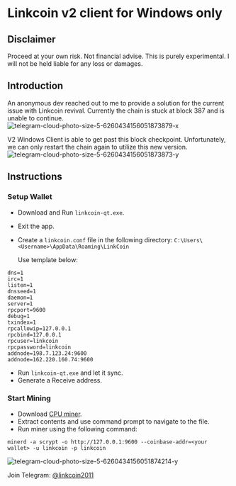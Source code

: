 # Linkcoin v2 client for Windows only

## Disclaimer
Proceed at your own risk.
Not financial advise.
This is purely experimental.
I will not be held liable for any loss or damages.

## Introduction
An anonymous dev reached out to me to provide a solution for the current issue with Linkcoin revival.
Currently the chain is stuck at block 387 and is unable to continue.
![telegram-cloud-photo-size-5-6260434156051873879-x](https://github.com/user-attachments/assets/3c40c9b2-a33b-46af-9a05-b710bf3799fa)

V2 Windows Client is able to get past this block checkpoint. Unfortunately, we can only restart the chain again to utilize this new version.
![telegram-cloud-photo-size-5-6260434156051873873-y](https://github.com/user-attachments/assets/733e89e9-1dcd-4aaf-a730-05caa077a60b)

## Instructions

### Setup Wallet
* Download and Run `linkcoin-qt.exe`.
* Exit the app.
* Create a `linkcoin.conf` file in the following directory:
`C:\Users\<Username>\AppData\Roaming\LinkCoin`

  Use template below:

```
dns=1
irc=1
listen=1
dnsseed=1
daemon=1
server=1
rpcport=9600
debug=1
txindex=1
rpcallowip=127.0.0.1
rpcbind=127.0.0.1
rpcuser=linkcoin
rpcpassword=linkcoin
addnode=198.7.123.24:9600
addnode=162.220.160.74:9600
```
* Run `linkcoin-qt.exe` and let it sync.
* Generate a Receive address.

### Start Mining
* Download [CPU miner](https://github.com/pooler/cpuminer/releases/tag/v2.5.1).
* Extract contents and use command prompt to navigate to the file.
* Run miner using the following  command:
```
minerd -a scrypt -o http://127.0.0.1:9600 --coinbase-addr=<your wallet> -u linkcoin -p linkcoin
```
![telegram-cloud-photo-size-5-6260434156051874214-y](https://github.com/user-attachments/assets/b269f80f-4421-4a30-9231-263ea7fa671b)

Join Telegram:
[@linkcoin2011
](https://t.me/linkcoin2011)



